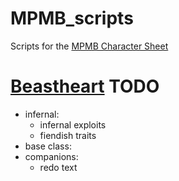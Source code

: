 # MPMB_scripts
Scripts for the [MPMB Character Sheet](https://www.flapkan.com/) 


# [Beastheart](https://shop.mcdmproductions.com/collections/beastheart-class-companions) TODO

- infernal: 
	- infernal exploits
	- fiendish traits
- base class: 
- companions: 
	- redo text
